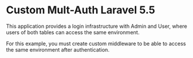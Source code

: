 # Custom Mult-Auth Laravel 5.5

This application provides a login infrastructure with Admin and User, where users of both tables can access the same environment.

For this example, you must create custom middleware to be able to access the same environment after authentication.